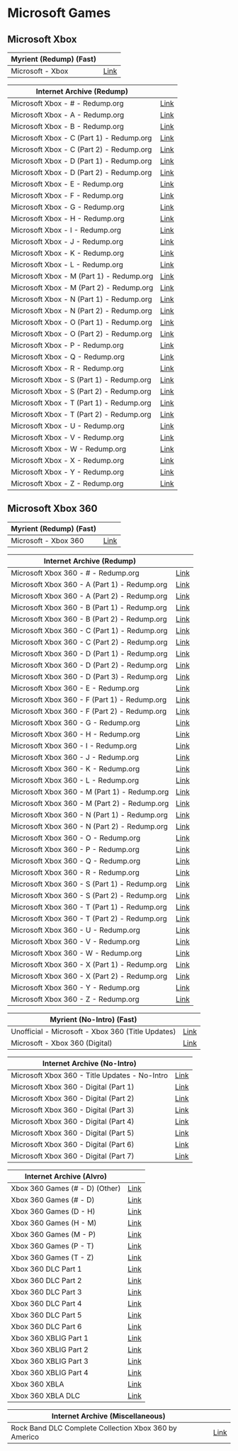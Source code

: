 # Microsoft Games

## Microsoft Xbox

|**Myrient (Redump) (Fast)**||
| ------ | ------ |
| Microsoft - Xbox | [Link](https://myrient.erista.me/files/Redump/Microsoft%20-%20Xbox/) |

|**Internet Archive (Redump)**||
| ------ | ------ |
| Microsoft Xbox - # - Redump.org | [Link](https://archive.org/download/microsoft_xbox_numberssymbols) |
| Microsoft Xbox - A - Redump.org | [Link](https://archive.org/download/microsoft_xbox_a) |
| Microsoft Xbox - B - Redump.org | [Link](https://archive.org/download/microsoft_xbox_b) |
| Microsoft Xbox - C (Part 1) - Redump.org | [Link](https://archive.org/download/microsoft_xbox_c_part1) |
| Microsoft Xbox - C (Part 2) - Redump.org | [Link](https://archive.org/download/microsoft_xbox_c_part2) |
| Microsoft Xbox - D (Part 1) - Redump.org | [Link](https://archive.org/download/microsoft_xbox_d_part1) |
| Microsoft Xbox - D (Part 2) - Redump.org | [Link](https://archive.org/download/microsoft_xbox_d_part2) |
| Microsoft Xbox - E - Redump.org | [Link](https://archive.org/download/microsoft_xbox_e) |
| Microsoft Xbox - F - Redump.org | [Link](https://archive.org/download/microsoft_xbox_f) |
| Microsoft Xbox - G - Redump.org | [Link](https://archive.org/download/microsoft_xbox_g) |
| Microsoft Xbox - H - Redump.org | [Link](https://archive.org/download/microsoft_xbox_h) |
| Microsoft Xbox - I - Redump.org | [Link](https://archive.org/download/microsoft_xbox_i) |
| Microsoft Xbox - J - Redump.org | [Link](https://archive.org/download/microsoft_xbox_j) |
| Microsoft Xbox - K - Redump.org | [Link](https://archive.org/download/microsoft_xbox_k) |
| Microsoft Xbox - L - Redump.org | [Link](https://archive.org/download/microsoft_xbox_l) |
| Microsoft Xbox - M (Part 1) - Redump.org | [Link](https://archive.org/download/microsoft_xbox_m_part1) |
| Microsoft Xbox - M (Part 2) - Redump.org | [Link](https://archive.org/download/microsoft_xbox_m_part2) |
| Microsoft Xbox - N (Part 1) - Redump.org | [Link](https://archive.org/download/microsoft_xbox_n_part1) |
| Microsoft Xbox - N (Part 2) - Redump.org | [Link](https://archive.org/download/microsoft_xbox_n_part2) |
| Microsoft Xbox - O (Part 1) - Redump.org | [Link](https://archive.org/download/microsoft_xbox_o_part1) |
| Microsoft Xbox - O (Part 2) - Redump.org | [Link](https://archive.org/download/microsoft_xbox_o_part2) |
| Microsoft Xbox - P - Redump.org | [Link](https://archive.org/download/microsoft_xbox_p) |
| Microsoft Xbox - Q - Redump.org | [Link](https://archive.org/download/microsoft_xbox_q) |
| Microsoft Xbox - R - Redump.org | [Link](https://archive.org/download/microsoft_xbox_r) |
| Microsoft Xbox - S (Part 1) - Redump.org | [Link](https://archive.org/download/microsoft_xbox_s_part1) |
| Microsoft Xbox - S (Part 2) - Redump.org | [Link](https://archive.org/download/microsoft_xbox_s_part2) |
| Microsoft Xbox - T (Part 1) - Redump.org | [Link](https://archive.org/download/microsoft_xbox_t_part1) |
| Microsoft Xbox - T (Part 2) - Redump.org | [Link](https://archive.org/download/microsoft_xbox_t_part2) |
| Microsoft Xbox - U - Redump.org | [Link](https://archive.org/download/microsoft_xbox_u) |
| Microsoft Xbox - V - Redump.org | [Link](https://archive.org/download/microsoft_xbox_v) |
| Microsoft Xbox - W - Redump.org | [Link](https://archive.org/download/microsoft_xbox_w) |
| Microsoft Xbox - X - Redump.org | [Link](https://archive.org/download/microsoft_xbox_x) |
| Microsoft Xbox - Y - Redump.org | [Link](https://archive.org/download/microsoft_xbox_y) |
| Microsoft Xbox - Z - Redump.org | [Link](https://archive.org/download/microsoft_xbox_z) |

## Microsoft Xbox 360

|**Myrient (Redump) (Fast)**||
| ------ | ------ |
| Microsoft - Xbox 360 | [Link](https://myrient.erista.me/files/Redump/Microsoft%20-%20Xbox%20360/) |

|**Internet Archive (Redump)**||
| ------ | ------ |
| Microsoft Xbox 360 - # - Redump.org | [Link](https://archive.org/download/microsoft_xbox360_numberssymbols) |
| Microsoft Xbox 360 - A (Part 1) - Redump.org | [Link](https://archive.org/download/microsoft_xbox360_a_part1) |
| Microsoft Xbox 360 - A (Part 2) - Redump.org | [Link](https://archive.org/download/microsoft_xbox360_a_part2) |
| Microsoft Xbox 360 - B (Part 1) - Redump.org | [Link](https://archive.org/download/microsoft_xbox360_b_part1) |
| Microsoft Xbox 360 - B (Part 2) - Redump.org | [Link](https://archive.org/download/microsoft_xbox360_b_part2) |
| Microsoft Xbox 360 - C (Part 1) - Redump.org | [Link](https://archive.org/download/microsoft_xbox360_c_part1) |
| Microsoft Xbox 360 - C (Part 2) - Redump.org | [Link](https://archive.org/download/microsoft_xbox360_c_part2) |
| Microsoft Xbox 360 - D (Part 1) - Redump.org | [Link](https://archive.org/download/microsoft_xbox360_d_part1) |
| Microsoft Xbox 360 - D (Part 2) - Redump.org | [Link](https://archive.org/download/microsoft_xbox360_d_part2) |
| Microsoft Xbox 360 - D (Part 3) - Redump.org | [Link](https://archive.org/download/microsoft_xbox360_d_part3) |
| Microsoft Xbox 360 - E - Redump.org | [Link](https://archive.org/download/microsoft_xbox360_e) |
| Microsoft Xbox 360 - F (Part 1) - Redump.org | [Link](https://archive.org/download/microsoft_xbox360_f_part1) |
| Microsoft Xbox 360 - F (Part 2) - Redump.org | [Link](https://archive.org/download/microsoft_xbox360_f_part2) |
| Microsoft Xbox 360 - G - Redump.org | [Link](https://archive.org/download/microsoft_xbox360_g) |
| Microsoft Xbox 360 - H - Redump.org | [Link](https://archive.org/download/microsoft_xbox360_h) |
| Microsoft Xbox 360 - I - Redump.org | [Link](https://archive.org/download/microsoft_xbox360_i) |
| Microsoft Xbox 360 - J - Redump.org | [Link](https://archive.org/download/microsoft_xbox360_j) |
| Microsoft Xbox 360 - K - Redump.org | [Link](https://archive.org/download/microsoft_xbox360_k) |
| Microsoft Xbox 360 - L - Redump.org | [Link](https://archive.org/download/microsoft_xbox360_l) |
| Microsoft Xbox 360 - M (Part 1) - Redump.org | [Link](https://archive.org/download/microsoft_xbox360_m_part1) |
| Microsoft Xbox 360 - M (Part 2) - Redump.org | [Link](https://archive.org/download/microsoft_xbox360_m_part2) |
| Microsoft Xbox 360 - N (Part 1) - Redump.org | [Link](https://archive.org/download/microsoft_xbox360_n_part1) |
| Microsoft Xbox 360 - N (Part 2) - Redump.org | [Link](https://archive.org/download/microsoft_xbox360_n_part2) |
| Microsoft Xbox 360 - O - Redump.org | [Link](https://archive.org/download/microsoft_xbox360_o) |
| Microsoft Xbox 360 - P - Redump.org | [Link](https://archive.org/download/microsoft_xbox360_p) |
| Microsoft Xbox 360 - Q - Redump.org | [Link](https://archive.org/download/microsoft_xbox360_q) |
| Microsoft Xbox 360 - R - Redump.org | [Link](https://archive.org/download/microsoft_xbox360_r) |
| Microsoft Xbox 360 - S (Part 1) - Redump.org | [Link](https://archive.org/download/microsoft_xbox360_s_part1) |
| Microsoft Xbox 360 - S (Part 2) - Redump.org | [Link](https://archive.org/download/microsoft_xbox360_s_part2) |
| Microsoft Xbox 360 - T (Part 1) - Redump.org | [Link](https://archive.org/download/microsoft_xbox360_t_part1) |
| Microsoft Xbox 360 - T (Part 2) - Redump.org | [Link](https://archive.org/download/microsoft_xbox360_t_part2) |
| Microsoft Xbox 360 - U - Redump.org | [Link](https://archive.org/download/microsoft_xbox360_u) |
| Microsoft Xbox 360 - V - Redump.org | [Link](https://archive.org/download/microsoft_xbox360_v) |
| Microsoft Xbox 360 - W - Redump.org | [Link](https://archive.org/download/microsoft_xbox360_w) |
| Microsoft Xbox 360 - X (Part 1) - Redump.org | [Link](https://archive.org/download/microsoft_xbox360_x_part1) |
| Microsoft Xbox 360 - X (Part 2) - Redump.org | [Link](https://archive.org/download/microsoft_xbox360_x_part2) |
| Microsoft Xbox 360 - Y - Redump.org | [Link](https://archive.org/download/microsoft_xbox360_y) |
| Microsoft Xbox 360 - Z - Redump.org | [Link](https://archive.org/download/microsoft_xbox360_z) |

|**Myrient (No-Intro) (Fast)**||
| ------ | ------ |
| Unofficial - Microsoft - Xbox 360 (Title Updates) | [Link](https://myrient.erista.me/files/No-Intro/Unofficial%20-%20Microsoft%20-%20Xbox%20360%20(Title%20Updates)/) |
| Microsoft - Xbox 360 (Digital) | [Link](https://myrient.erista.me/files/No-Intro/Microsoft%20-%20Xbox%20360%20(Digital)/) |

|**Internet Archive (No-Intro)**||
| ------ | ------ |
| Microsoft Xbox 360 - Title Updates - No-Intro | [Link](https://archive.org/download/microsoft_xbox360_title-updates) |
| Microsoft Xbox 360 - Digital (Part 1) | [Link](https://archive.org/download/microsoft_xbox360_digital_part1) |
| Microsoft Xbox 360 - Digital (Part 2) | [Link](https://archive.org/download/microsoft_xbox360_digital_part2) |
| Microsoft Xbox 360 - Digital (Part 3) | [Link](https://archive.org/download/microsoft_xbox360_digital_part3) |
| Microsoft Xbox 360 - Digital (Part 4) | [Link](https://archive.org/download/microsoft_xbox360_digital_part4) |
| Microsoft Xbox 360 - Digital (Part 5) | [Link](https://archive.org/download/microsoft_xbox360_digital_part5) |
| Microsoft Xbox 360 - Digital (Part 6) | [Link](https://archive.org/download/microsoft_xbox360_digital_part6) |
| Microsoft Xbox 360 - Digital (Part 7) | [Link](https://archive.org/download/microsoft_xbox360_digital_part7) |

|**Internet Archive (Alvro)**||
| ------ | ------ |
| Xbox 360 Games (# - D) (Other) | [Link](https://archive.org/download/XBOX_360_1_OTHER) |
| Xbox 360 Games (# - D) | [Link](https://archive.org/download/XBOX_360_1) |
| Xbox 360 Games (D - H) | [Link](https://archive.org/download/XBOX_360_2) |
| Xbox 360 Games (H - M) | [Link](https://archive.org/download/XBOX_360_3) |
| Xbox 360 Games (M - P) | [Link](https://archive.org/download/XBOX_360_4) |
| Xbox 360 Games (P - T) | [Link](https://archive.org/download/XBOX_360_5) |
| Xbox 360 Games (T - Z) | [Link](https://archive.org/download/XBOX_360_6) |
| Xbox 360 DLC Part 1 | [Link](https://archive.org/download/XBOX_360_DLC_1) |
| Xbox 360 DLC Part 2 | [Link](https://archive.org/download/XBOX_360_DLC_2) |
| Xbox 360 DLC Part 3 | [Link](https://archive.org/download/XBOX_360_DLC_3) |
| Xbox 360 DLC Part 4 | [Link](https://archive.org/download/XBOX_360_DLC_4) |
| Xbox 360 DLC Part 5 | [Link](https://archive.org/download/XBOX_360_DLC_5) |
| Xbox 360 DLC Part 6 | [Link](https://archive.org/download/XBOX_360_DLC_6) |
| Xbox 360 XBLIG Part 1 | [Link](https://archive.org/download/XBOX_360_XBLIG_1) |
| Xbox 360 XBLIG Part 2 | [Link](https://archive.org/download/XBOX_360_XBLIG_2) |
| Xbox 360 XBLIG Part 3 | [Link](https://archive.org/download/XBOX_360_XBLIG_3) |
| Xbox 360 XBLIG Part 4 | [Link](https://archive.org/download/XBOX_360_XBLIG_4) |
| Xbox 360 XBLA | [Link](https://archive.org/download/XBOX_360_XBLA) |
| Xbox 360 XBLA DLC | [Link](https://archive.org/download/XBOX_360_XBLA_DLC) |

|**Internet Archive (Miscellaneous)**||
| ------ | ------ |
| Rock Band DLC Complete Collection Xbox 360 by Americo | [Link](https://archive.org/download/rock-band-dlc-complete-collection-xbox-360-by-americo) |